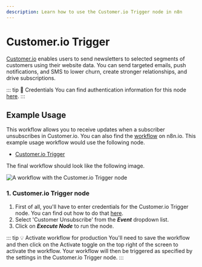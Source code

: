 ```yaml
---
description: Learn how to use the Customer.io Trigger node in n8n
---
```


# Customer.io Trigger

[Customer.io](https://customer.io/) enables users to send newsletters to selected segments of customers using their website data. You can send targeted emails, push notifications, and SMS to lower churn, create stronger relationships, and drive subscriptions.

::: tip 🔑 Credentials
You can find authentication information for this node [here](../../../credentials/CustomerIo/README.md).
:::

## Example Usage

This workflow allows you to receive updates when a subscriber unsubscribes in Customer.io. You can also find the [workflow](https://n8n.io/workflows/645) on n8n.io. This example usage workflow would use the following node.
- [Customer.io Trigger]()

The final workflow should look like the following image.

![A workflow with the Customer.io Trigger node](./workflow.png)

### 1. Customer.io Trigger node

1. First of all, you'll have to enter credentials for the Customer.io Trigger node. You can find out how to do that [here](../../../credentials/CustomerIo/README.md).
2. Select 'Customer Unsubscribe' from the ***Event*** dropdown list.
3. Click on ***Execute Node*** to run the node.

::: tip 💡 Activate workflow for production
You'll need to save the workflow and then click on the Activate toggle on the top right of the screen to activate the workflow. Your workflow will then be triggered as specified by the settings in the Customer.io Trigger node.
:::